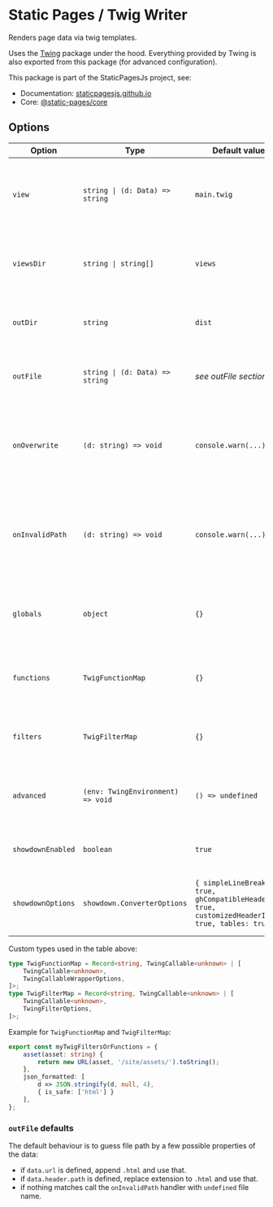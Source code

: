 # Static Pages / Twig Writer

Renders page data via twig templates.

Uses the [Twing](https://www.npmjs.com/package/twing) package under the hood. Everything provided by Twing is also exported from this package (for advanced configuration).

This package is part of the StaticPagesJs project, see:
- Documentation: [staticpagesjs.github.io](https://staticpagesjs.github.io/)
- Core: [@static-pages/core](https://www.npmjs.com/package/@static-pages/core)

## Options

| Option | Type | Default value | Description |
|--------|------|---------------|-------------|
| `view` | `string \| (d: Data) => string` | `main.twig` | Template to render. If it's a function it gets evaluated on each render call. |
| `viewsDir` | `string \| string[]` | `views` | One or more directory path where the templates are found. |
| `outDir` | `string` | `dist` | Directory where the rendered output is saved. |
| `outFile` | `string \| (d: Data) => string` | *see outFile section* | Path of the rendered output relative to `outDir`. |
| `onOverwrite` | `(d: string) => void` | `console.warn(...)` | Callback function that gets executed when a file name collision occurs. |
| `onInvalidPath` | `(d: string) => void` | `console.warn(...)` | Callback function that gets executed when a file name contains invalid characters. |
| `globals` | `object` | `{}` | Additional properties loaded to the twig environment as globals. |
| `functions` | `TwigFunctionMap` | `{}` | Functions in an object that gets loaded to the twig environment. |
| `filters` | `TwigFilterMap` | `{}` | Filters in an object that gets loaded to the twig environment. |
| `advanced` | `(env: TwingEnvironment) => void` | `() => undefined` | Allows advanced configuration via access to the `env` twig environment. |
| `showdownEnabled` | `boolean` | `true` | Register a markdown filter; uses [showdown](http://showdownjs.com/). |
| `showdownOptions` | `showdown.ConverterOptions` | `{ simpleLineBreaks: true, ghCompatibleHeaderId: true, customizedHeaderId: true, tables: true }` | Custom options for the showdown markdown renderer. |

Custom types used in the table above:
```ts
type TwigFunctionMap = Record<string, TwingCallable<unknown> | [
	TwingCallable<unknown>,
	TwingCallableWrapperOptions,
]>;
type TwigFilterMap = Record<string, TwingCallable<unknown> | [
	TwingCallable<unknown>,
	TwingFilterOptions,
]>;
```

Example for `TwigFunctionMap` and `TwigFilterMap`:
```ts
export const myTwigFiltersOrFunctions = {
	asset(asset: string) {
		return new URL(asset, '/site/assets/').toString();
	},
	json_formatted: [
		d => JSON.stringify(d, null, 4),
		{ is_safe: ['html'] }
	],
};
```

### `outFile` defaults
The default behaviour is to guess file path by a few possible properties of the data:

- if `data.url` is defined, append `.html` and use that.
- if `data.header.path` is defined, replace extension to `.html` and use that.
- if nothing matches call the `onInvalidPath` handler with `undefined` file name.
